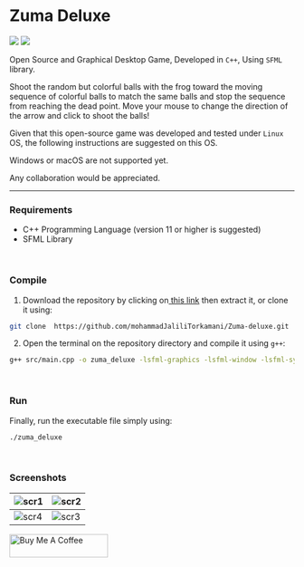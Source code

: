 # Zuma Deluxe

<img src="https://badgen.net/badge/Version/1.1/blue?icon=github"> <img src="https://badgen.net/badge/Status/Stable/green?icon=git">

Open Source and Graphical Desktop Game, Developed in `C++`, Using `SFML` library.

Shoot the random but colorful balls with the frog toward the moving sequence of colorful balls to match the same balls and stop the sequence from reaching the dead point. Move your mouse to change the direction of the arrow and click to shoot the balls! 

Given that this open-source game was developed and tested under `Linux` OS, the following instructions are suggested on this OS. 

Windows or macOS are not supported yet.

Any collaboration would be appreciated.

------------

### Requirements
- C++ Programming Language (version 11 or higher is suggested)
-  SFML Library

<br/>

### Compile

1. Download the repository by clicking on[ this link](https://github.com/mohammadJaliliTorkamani/Zuma-deluxe/archive/refs/heads/master.zip " this link") then extract it, or clone it using:
```bash
git clone  https://github.com/mohammadJaliliTorkamani/Zuma-deluxe.git
```

2. Open the terminal on the repository directory and compile it using `g++`:
```bash
g++ src/main.cpp -o zuma_deluxe -lsfml-graphics -lsfml-window -lsfml-system
```

<br/>

### Run
Finally, run the executable file simply using:
```bash
./zuma_deluxe
```

<br/>

### Screenshots
| ![scr1](https://github.com/mohammadJaliliTorkamani/Zuma-deluxe/blob/master/screenshots/Screenshot%20from%202021-12-01%2023-10-50.png "scr1") | ![scr2](https://github.com/mohammadJaliliTorkamani/Zuma-deluxe/blob/master/screenshots/Screenshot%20from%202021-12-01%2016-41-10.png "scr2") |
| ------------ | ------------ |
| ![scr4](https://github.com/mohammadJaliliTorkamani/Zuma-deluxe/blob/master/screenshots/Screenshot%20from%202021-12-01%2016-38-57.png "scr4") | ![scr3](https://github.com/mohammadJaliliTorkamani/Zuma-deluxe/blob/master/screenshots/Screenshot%20from%202021-12-01%2016-43-54.png "scr3") |

<a href="https://www.buymeacoffee.com/mohammadjalili" target="_blank"><img src="https://cdn.buymeacoffee.com/buttons/default-orange.png" alt="Buy Me A Coffee" height="41" width="174"></a>
